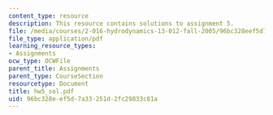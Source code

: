 ```yaml
---
content_type: resource
description: This resource contains solutions to assignment 5.
file: /media/courses/2-016-hydrodynamics-13-012-fall-2005/96bc328eef5d7a33251d2fc29833c81a_hw5_sol.pdf
file_type: application/pdf
learning_resource_types:
- Assignments
ocw_type: OCWFile
parent_title: Assignments
parent_type: CourseSection
resourcetype: Document
title: hw5_sol.pdf
uid: 96bc328e-ef5d-7a33-251d-2fc29833c81a
---
```

